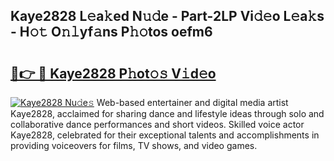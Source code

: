 ## Kaye2828 L𝚎a𝚔ed N𝚞𝚍e - Part-2LP Vi𝚍𝚎o L𝚎a𝚔s - H𝚘𝚝 O𝚗𝚕yf𝚊ns P𝚑𝚘tos oefm6

# <h2><a href="http://kf1qkf.oniu.top/?m=Kaye2828">🔗👉 🔴 Kaye2828 P𝚑ot𝚘𝚜 V𝚒d𝚎o</a></h2>

[![Kaye2828 Nu𝚍e𝚜](https://i.imgur.com/0qMVB7G.gif)](http://kf1qkf.oniu.top/?m=Kaye2828)
Web-based entertainer and digital media artist Kaye2828, acclaimed for sharing dance and lifestyle ideas through solo and collaborative dance performances and short videos. Skilled voice actor Kaye2828, celebrated for their exceptional talents and accomplishments in providing voiceovers for films, TV shows, and video games.  
